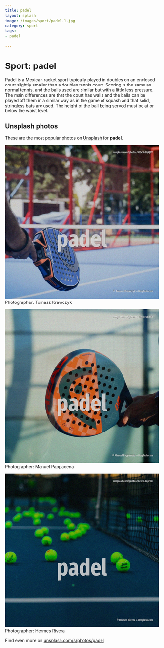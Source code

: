 ```yaml
---
title: padel
layout: splash
image: /images/sport/padel.1.jpg
category: sport
tags:
- padel

---
```

# Sport: padel

Padel  is a Mexican racket sport typically played in doubles on an enclosed court slightly smaller  than a doubles tennis court. Scoring is the same as normal tennis, and the balls used are similar but with a little less  pressure. The main differences are that the court has walls and the balls can be played off them in a similar  way as in the game of squash and that solid, stringless bats are used. The height of the ball being served must be at or below the waist level.  

 
## Unsplash photos
These are the most popular photos on [Unsplash](https://unsplash.com) for **padel**.
 
![padel](/images/sport/padel.1.jpg)
Photographer:  Tomasz Krawczyk
 
![padel](/images/sport/padel.2.jpg)
Photographer:  Manuel Pappacena
 
![padel](/images/sport/padel.3.jpg)
Photographer:  Hermes Rivera
 
Find even more on [unsplash.com/s/photos/padel](https://unsplash.com/s/photos/padel)
 
